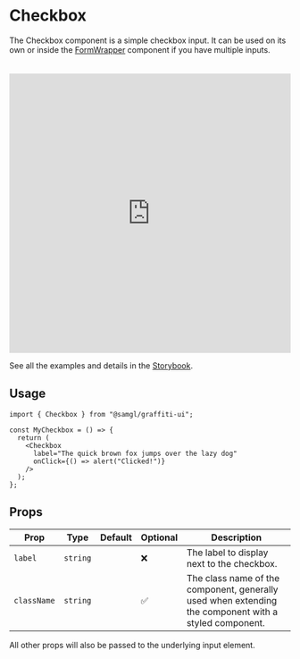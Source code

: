 # Checkbox

The Checkbox component is a simple checkbox input. It can be used on its own or inside the [FormWrapper](./form-wrapper) component if you have multiple inputs.

<iframe src="https://samhynds.github.io/graffiti-ui/storybook?path=/story/forms-checkbox--default-checkbox&viewMode=story&shortcuts=false&singleStory=true"
     style="width:100%; height:500px; border:0; margin-top: 20px;"
     title="graffiti-checkbox-example-1"
   ></iframe>

See all the examples and details in the [Storybook](https://samhynds.github.io/graffiti-ui/storybook?path=/docs/forms-checkbox--docs).

## Usage

```tsx
import { Checkbox } from "@samgl/graffiti-ui";

const MyCheckbox = () => {
  return (
    <Checkbox
      label="The quick brown fox jumps over the lazy dog"
      onClick={() => alert("Clicked!")}
    />
  );
};
```

## Props

| Prop        | Type     | Default | Optional | Description                                                                                           |
| ----------- | -------- | ------- | -------- | ----------------------------------------------------------------------------------------------------- |
| `label`     | `string` |         | ❌       | The label to display next to the checkbox.                                                            |
| `className` | `string` |         | ✅       | The class name of the component, generally used when extending the component with a styled component. |

All other props will also be passed to the underlying input element.
